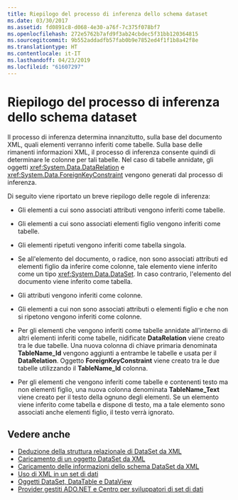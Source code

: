 ```yaml
---
title: Riepilogo del processo di inferenza dello schema dataset
ms.date: 03/30/2017
ms.assetid: fd0891c8-d068-4e30-a76f-7c375f078bf7
ms.openlocfilehash: 272e5762b7afd9f3ab24cbdec5f31bb120364815
ms.sourcegitcommit: 9b552addadfb57fab0b9e7852ed4f1f1b8a42f8e
ms.translationtype: HT
ms.contentlocale: it-IT
ms.lasthandoff: 04/23/2019
ms.locfileid: "61607297"
---
```

# <a name="summary-of-the-dataset-schema-inference-process"></a>Riepilogo del processo di inferenza dello schema dataset
Il processo di inferenza determina innanzitutto, sulla base del documento XML, quali elementi verranno inferiti come tabelle. Sulla base delle rimanenti informazioni XML, il processo di inferenza consente quindi di determinare le colonne per tali tabelle. Nel caso di tabelle annidate, gli oggetti <xref:System.Data.DataRelation> e <xref:System.Data.ForeignKeyConstraint> vengono generati dal processo di inferenza.  
  
 Di seguito viene riportato un breve riepilogo delle regole di inferenza:  
  
- Gli elementi a cui sono associati attributi vengono inferiti come tabelle.  
  
- Gli elementi a cui sono associati elementi figlio vengono inferiti come tabelle.  
  
- Gli elementi ripetuti vengono inferiti come tabella singola.  
  
- Se all'elemento del documento, o radice, non sono associati attributi ed elementi figlio da inferire come colonne, tale elemento viene inferito come un tipo <xref:System.Data.DataSet>. In caso contrario, l'elemento del documento viene inferito come tabella.  
  
- Gli attributi vengono inferiti come colonne.  
  
- Gli elementi a cui non sono associati attributi o elementi figlio e che non si ripetono vengono inferiti come colonne.  
  
- Per gli elementi che vengono inferiti come tabelle annidate all'interno di altri elementi inferiti come tabelle, nidificate **DataRelation** viene creato tra le due tabelle. Una nuova colonna di chiave primaria denominata **TableName_Id** vengono aggiunti a entrambe le tabelle e usata per il **DataRelation**. Oggetto **ForeignKeyConstraint** viene creato tra le due tabelle utilizzando il **TableName_Id** colonna.  
  
- Per gli elementi che vengono inferiti come tabelle e contenenti testo ma non elementi figlio, una nuova colonna denominata **TableName_Text** viene creato per il testo della ognuno degli elementi. Se un elemento viene inferito come tabella e dispone di testo, ma a tale elemento sono associati anche elementi figlio, il testo verrà ignorato.  
  
## <a name="see-also"></a>Vedere anche

- [Deduzione della struttura relazionale di DataSet da XML](../../../../../docs/framework/data/adonet/dataset-datatable-dataview/inferring-dataset-relational-structure-from-xml.md)
- [Caricamento di un oggetto DataSet da XML](../../../../../docs/framework/data/adonet/dataset-datatable-dataview/loading-a-dataset-from-xml.md)
- [Caricamento delle informazioni dello schema DataSet da XML](../../../../../docs/framework/data/adonet/dataset-datatable-dataview/loading-dataset-schema-information-from-xml.md)
- [Uso di XML in un set di dati](../../../../../docs/framework/data/adonet/dataset-datatable-dataview/using-xml-in-a-dataset.md)
- [Oggetti DataSet, DataTable e DataView](../../../../../docs/framework/data/adonet/dataset-datatable-dataview/index.md)
- [Provider gestiti ADO.NET e Centro per sviluppatori di set di dati](https://go.microsoft.com/fwlink/?LinkId=217917)
